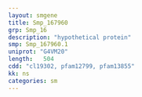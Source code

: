 ```yaml
---
layout: smgene
title: Smp_167960
grp: Smp_16
description: "hypothetical protein"
smp: Smp_167960.1
uniprot: "G4VM20"
length:   504
cdd: "cl19302, pfam12799, pfam13855"
kk: ns
categories: sm
---
```

